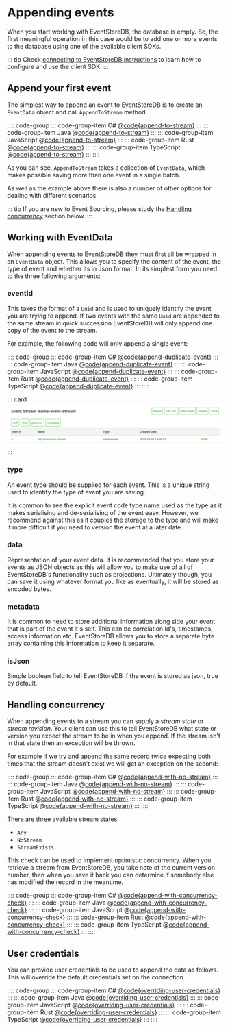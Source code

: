 # Appending events

When you start working with EventStoreDB, the database is empty. So, the first meaningful operation in this case would be to add one or more events to the database using one of the available client SDKs.

::: tip
Check [connecting to EventStoreDB instructions](./README.md#required-packages) to learn how to configure and use the client SDK.
:::

## Append your first event

The simplest way to append an event to EventStoreDB is to create an `EventData` object and call `AppendToStream` method.

:::: code-group
::: code-group-item C#
@[code{append-to-stream}](../dotnet/generated/21.2.0/samples/appending-events/Program.cs)
:::
::: code-group-item Java
@[code{append-to-stream}](../java/generated/1.0.0/samples/appending_events/AppendingEvents.java)
:::
::: code-group-item JavaScript
@[code{append-to-stream}](../node/generated/2.0.0/samples/appending-events.js)
:::
::: code-group-item Rust
@[code{append-to-stream}](../rust/generated/1.0.0/samples/appending_events.rust)
:::
::: code-group-item TypeScript
@[code{append-to-stream}](../node/generated/2.0.0/samples/appending-events.ts)
:::
::::

As you can see, `AppendToStream` takes a collection of `EventData`, which makes possible saving more than one event in a single batch.
 
As well as the example above there is also a number of other options for dealing with different scenarios. 

::: tip
If you are new to Event Sourcing, please study the [Handling concurrency](#handling-concurrency) section below.
:::

## Working with EventData

When appending events to EventStoreDB they must first all be wrapped in an `EventData` object. This allows you to specify the content of the event, the type of event and whether its in Json format. In its simplest form you need to the three following arguments:

### eventId

This takes the format of a `Uuid` and is used to uniquely identify the event you are trying to append. If two events with the same `Uuid` are appended to the same stream in quick succession EventStoreDB will only append one copy of the event to the stream. 

For example, the following code will only append a single event:

:::: code-group
::: code-group-item C#
@[code{append-duplicate-event}](../dotnet/generated/21.2.0/samples/appending-events/Program.cs)
:::
::: code-group-item Java
@[code{append-duplicate-event}](../java/generated/1.0.0/samples/appending_events/AppendingEvents.java)
:::
::: code-group-item JavaScript
@[code{append-duplicate-event}](../node/generated/2.0.0/samples/appending-events.js)
:::
::: code-group-item Rust
@[code{append-duplicate-event}](../rust/generated/1.0.0/samples/appending_events.rust)
:::
::: code-group-item TypeScript
@[code{append-duplicate-event}](../node/generated/2.0.0/samples/appending-events.ts)
:::
::::

::: card
![Duplicate Event](./images/dupicate-event.png)
:::

### type

An event type should be supplied for each event. This is a unique string used to identify the type of event you are saving. 

It is common to see the explicit event code type name used as the type as it makes serialising and de-serialising of the event easy. However, we recommend against this as it couples the storage to the type and will make it more difficult if you need to version the event at a later date.

### data

Representation of your event data. It is recommended that you store your events as JSON objects as this will allow you to make use of all of EventStoreDB's functionality such as projections. Ultimately though, you can save it using whatever format you like as eventually, it will be stored as encoded bytes.

### metadata

It is common to need to store additional information along side your event that is part of the event it's self. This can be correlation Id's, timestamps, access information etc. EventStoreDB allows you to store a separate byte array containing this information to keep it separate.

### isJson

Simple boolean field to tell EventStoreDB if the event is stored as json, true by default.

## Handling concurrency

When appending events to a stream you can supply a *stream state* or *stream revision*. Your client can use this to tell EventStoreDB what state or version you expect the stream to be in when you append. If the stream isn't in that state then an exception will be thrown. 

For example if we try and append the same record twice expecting both times that the stream doesn't exist we will get an exception on the second:

:::: code-group
::: code-group-item C#
@[code{append-with-no-stream}](../dotnet/generated/21.2.0/samples/appending-events/Program.cs)
:::
::: code-group-item Java
@[code{append-with-no-stream}](../java/generated/1.0.0/samples/appending_events/AppendingEvents.java)
:::
::: code-group-item JavaScript
@[code{append-with-no-stream}](../node/generated/2.0.0/samples/appending-events.js)
:::
::: code-group-item Rust
@[code{append-with-no-stream}](../rust/generated/1.0.0/samples/appending_events.rust)
:::
::: code-group-item TypeScript
@[code{append-with-no-stream}](../node/generated/2.0.0/samples/appending-events.ts)
:::
::::

There are three available stream states: 
- `Any`
- `NoStream`
- `StreamExists`

This check can be used to implement optimistic concurrency. When you retrieve a stream from EventStoreDB, you take note of the current version number, then when you save it back you can determine if somebody else has modified the record in the meantime.

:::: code-group
::: code-group-item C#
@[code{append-with-concurrency-check}](../dotnet/generated/21.2.0/samples/appending-events/Program.cs)
:::
::: code-group-item Java
@[code{append-with-concurrency-check}](../java/generated/1.0.0/samples/appending_events/AppendingEvents.java)
:::
::: code-group-item JavaScript
@[code{append-with-concurrency-check}](../node/generated/2.0.0/samples/appending-events.js)
:::
::: code-group-item Rust
@[code{append-with-concurrency-check}](../rust/generated/1.0.0/samples/appending_events.rust)
:::
::: code-group-item TypeScript
@[code{append-with-concurrency-check}](../node/generated/2.0.0/samples/appending-events.ts)
:::
::::

<!-- ## Options TODO -->

## User credentials

You can provide user credentials to be used to append the data as follows. This will override the default credentials set on the connection.

:::: code-group
::: code-group-item C#
@[code{overriding-user-credentials}](../dotnet/generated/21.2.0/samples/appending-events/Program.cs)
:::
::: code-group-item Java
@[code{overriding-user-credentials}](../java/generated/1.0.0/samples/appending_events/AppendingEvents.java)
:::
::: code-group-item JavaScript
@[code{overriding-user-credentials}](../node/generated/2.0.0/samples/appending-events.js)
:::
::: code-group-item Rust
@[code{overriding-user-credentials}](../rust/generated/1.0.0/samples/appending_events.rust)
:::
::: code-group-item TypeScript
@[code{overriding-user-credentials}](../node/generated/2.0.0/samples/appending-events.ts)
:::
::::
